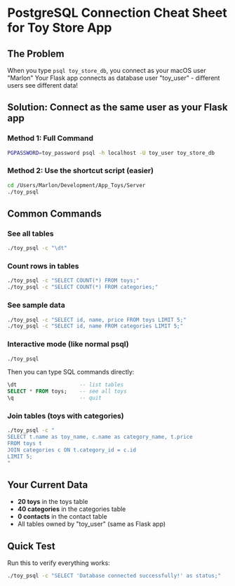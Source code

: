 # PostgreSQL Connection Cheat Sheet for Toy Store App

## The Problem
When you type `psql toy_store_db`, you connect as your macOS user "Marlon"
Your Flask app connects as database user "toy_user" - different users see different data!

## Solution: Connect as the same user as your Flask app

### Method 1: Full Command
```bash
PGPASSWORD=toy_password psql -h localhost -U toy_user toy_store_db
```

### Method 2: Use the shortcut script (easier)
```bash
cd /Users/Marlon/Development/App_Toys/Server
./toy_psql
```

## Common Commands

### See all tables
```bash
./toy_psql -c "\dt"
```

### Count rows in tables
```bash
./toy_psql -c "SELECT COUNT(*) FROM toys;"
./toy_psql -c "SELECT COUNT(*) FROM categories;"
```

### See sample data
```bash
./toy_psql -c "SELECT id, name, price FROM toys LIMIT 5;"
./toy_psql -c "SELECT id, name FROM categories LIMIT 5;"
```

### Interactive mode (like normal psql)
```bash
./toy_psql
```
Then you can type SQL commands directly:
```sql
\dt                    -- list tables
SELECT * FROM toys;    -- see all toys
\q                     -- quit
```

### Join tables (toys with categories)
```bash
./toy_psql -c "
SELECT t.name as toy_name, c.name as category_name, t.price 
FROM toys t 
JOIN categories c ON t.category_id = c.id 
LIMIT 5;
"
```

## Your Current Data
- **20 toys** in the toys table
- **40 categories** in the categories table  
- **0 contacts** in the contact table
- All tables owned by "toy_user" (same as Flask app)

## Quick Test
Run this to verify everything works:
```bash
./toy_psql -c "SELECT 'Database connected successfully!' as status;"
```
